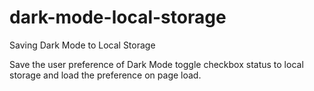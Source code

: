 # dark-mode-local-storage
Saving Dark Mode to Local Storage

Save the user preference of Dark Mode toggle checkbox status to local storage and load the preference on page load.
